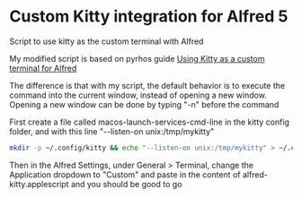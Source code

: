 # Custom Kitty integration for Alfred 5
Script to use kitty as the custom terminal with Alfred

My modified script is based on pyrhos guide
[Using Kitty as a custom terminal for Alfred](https://25.wf/posts/2020-03-23-alfred-kitty.html)

The difference is that with my script, the default behavior is to execute the command into the current window, instead of opening a new window.
Opening a new window can be done by typing "-n" before the command

First create a file called macos-launch-services-cmd-line in the kitty config folder, and with this line "--listen-on unix:/tmp/mykitty"
```bash
mkdir -p ~/.config/kitty && echo "--listen-on unix:/tmp/mykitty" > ~/.config/kitty/macos-launch-services-cmdline
```

Then in the Alfred Settings, under General > Terminal, change the Application dropdown to "Custom" and paste in the content of alfred-kitty.applescript and you should be good to go
